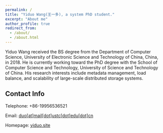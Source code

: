 ```yaml
---
permalink: /
title: "Yiduo Wang(王一多), a system PhD student."
excerpt: "About me"
author_profile: true
redirect_from: 
  - /about/
  - /about.html
---
```


Yiduo Wang received the BS degree from the Department of Computer Science, University of Electronic Science and Technology of China, China, in 2018. He is currently working toward the PhD degree with the School of Computer Science and Technology, University of Science and Technology of China. His research interests include metadata management, load balance, and scalability of large-scale distributed storage systems.

Contact Info
------
Telephone: 	+86-19956536521

Email: 	<a href="mailto:duo@mail.ustc.edu.cn">duo\[at\]mail\[dot\]ustc\[dot\]edu\[dot\]cn</a>

Homepage: 	[yiduo.site](https://yiduo.site/)


